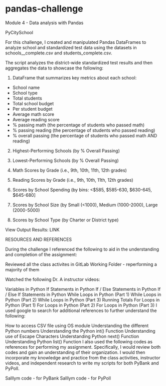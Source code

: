# pandas-challenge
Module 4 - Data analysis with Pandas

PyCitySchool

For this challenge, I created and manipulated Pandas DataFrames to analyze school and standardized test data using the datasets in schools__complete.csv and students_complete.csv.

The script analyzes the district-wide standardized test results and then aggregates the data to showcase the following:

1. DataFrame that summarizes key metrics about each school:
* School name
* School type
* Total students
* Total school budget
* Per student budget
* Average math score
* Average reading score
* % passing math (the percentage of students who passed math)
* % passing reading (the percentage of students who passed reading)
* % overall passing (the percentage of students who passed math AND reading)

2. Highest-Performing Schools (by % Overall Passing)

3. Lowest-Performing Schools (by % Overall Passing)

4. Math Scores by Grade (i.e., 9th, 10th, 11th, 12th grades)

5. Reading Scores by Grade (i.e., 9th, 10th, 11th, 12th grades)

6. Scores by School Spending (by bins: <$585, $585-630, $630-645, $645-680]

7. Scores by School Size (by Small (<1000), Medium (1000-2000), Large (2000-5000)

8. Scores by School Type (by Charter or District type)

View Output Results: LINK

RESOURCES AND REFERENCES

During the challenge I referenced the following to aid in the understanding and completion of the assignment:

Reviewed all the class activites in GitLab Working Folder - reperforming a majority of them

Watched the following Dr. A instructor videos:

Variables in Python
If Statements in Python
If / Else Statements in Python
If / Else If Statements in Python
While Loops in Python (Part 1)
While Loops in Python (Part 2)
While Loops in Python (Part 3) Running Totals
For Loops in Python (Part 1)
For Loops in Python (Part 2)
For Loops in Python (Part 3)
I used google to search for additional references to further understand the following:

How to access CSV file using OS module
Understanding the different Python numbers
Understanding the Python int() Function
Understanding use of Escape Characters
Understanding Python next() Function
Understanding Python list() Function
I also used the following codes as references for performing my assignment. Specifically, I would review both codes and gain an understanding of their organization. I would then incorporate my knowledge and practice from the class activities, instructor videos, and independent research to write my scripts for both PyBank and PyPoll.

Salllym code - for PyBank
Salllym code - for PyPoll
